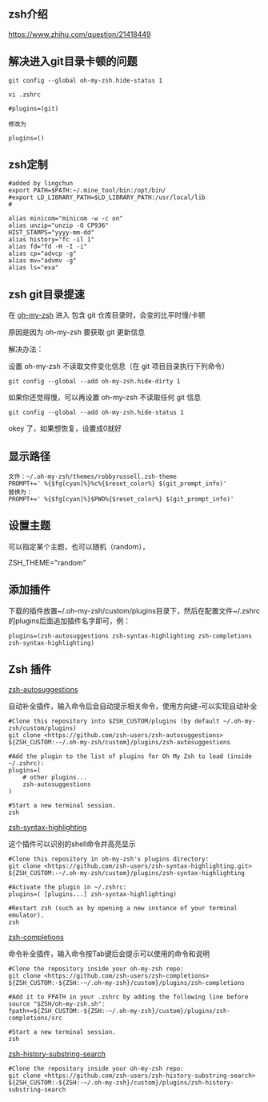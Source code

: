 ## zsh介绍

https://www.zhihu.com/question/21418449

## 解决进入git目录卡顿的问题

```shell
git config --global oh-my-zsh.hide-status 1

vi .zshrc

#plugins=(git)

修改为

plugins=()
```

## zsh定制

```shell
#added by lingchun
export PATH=$PATH:~/.mine_tool/bin:/opt/bin/
#export LD_LIBRARY_PATH=$LD_LIBRARY_PATH:/usr/local/lib
#

alias minicom="minicom -w -c on"
alias unzip="unzip -O CP936"
HIST_STAMPS="yyyy-mm-dd"
alias history="fc -il 1"
alias fd="fd -H -I -i"
alias cp="advcp -g"
alias mv="advmv -g"
alias ls="exa"
```

## zsh git目录提速

在 [oh-my-zsh](https://so.csdn.net/so/search?q=oh-my-zsh&spm=1001.2101.3001.7020) 进入 包含 git 仓库目录时，会变的比平时慢/卡顿

原因是因为 oh-my-zsh 要获取 git 更新信息

解决办法：

设置 oh-my-zsh 不读取文件变化信息（在 git 项目目录执行下列命令）

```
git config --global --add oh-my-zsh.hide-dirty 1
```

如果你还觉得慢，可以再设置 oh-my-zsh 不读取任何 git 信息

```
git config --global --add oh-my-zsh.hide-status 1
```

okey 了，如果想恢复，设置成0就好

## 显示路径

```shell
文件：~/.oh-my-zsh/themes/robbyrussell.zsh-theme
PROMPT+=' %{$fg[cyan]%}%c%{$reset_color%} $(git_prompt_info)'
替换为：
PROMPT+=' %{$fg[cyan]%}$PWD%{$reset_color%} $(git_prompt_info)'
```

## 设置主题

可以指定某个主题，也可以随机（random），

ZSH_THEME="random"

## 添加插件

下载的插件放置~/.oh-my-zsh/custom/plugins目录下，然后在配置文件~/.zshrc的plugins后面追加插件名字即可，例：

```shell
plugins=(zsh-autosuggestions zsh-syntax-highlighting zsh-completions zsh-syntax-highlighting) 
```

## Zsh 插件

[zsh-autosuggestions](https://github.com/zsh-users/zsh-autosuggestions)

自动补全插件，输入命令后会自动提示相关命令，使用方向键`→`可以实现自动补全

```shell
#Clone this repository into $ZSH_CUSTOM/plugins (by default ~/.oh-my-zsh/custom/plugins)
git clone <https://github.com/zsh-users/zsh-autosuggestions> ${ZSH_CUSTOM:-~/.oh-my-zsh/custom}/plugins/zsh-autosuggestions
 
#Add the plugin to the list of plugins for Oh My Zsh to load (inside ~/.zshrc):
plugins=( 
    # other plugins...
    zsh-autosuggestions
)
 
#Start a new terminal session.
zsh
```

[zsh-syntax-highlighting](https://github.com/zsh-users/zsh-syntax-highlighting)

这个插件可以识别的shell命令并高亮显示

```shell
#Clone this repository in oh-my-zsh's plugins directory:
git clone <https://github.com/zsh-users/zsh-syntax-highlighting.git> ${ZSH_CUSTOM:-~/.oh-my-zsh/custom}/plugins/zsh-syntax-highlighting
 
#Activate the plugin in ~/.zshrc:
plugins=( [plugins...] zsh-syntax-highlighting)
 
#Restart zsh (such as by opening a new instance of your terminal emulator).
zsh
```

[zsh-completions](https://github.com/zsh-users/zsh-completions)

命令补全插件，输入命令按Tab键后会提示可以使用的命令和说明

```shell
#Clone the repository inside your oh-my-zsh repo:
git clone <https://github.com/zsh-users/zsh-completions> ${ZSH_CUSTOM:-${ZSH:-~/.oh-my-zsh}/custom}/plugins/zsh-completions
 
#Add it to FPATH in your .zshrc by adding the following line before source "$ZSH/oh-my-zsh.sh":
fpath+=${ZSH_CUSTOM:-${ZSH:-~/.oh-my-zsh}/custom}/plugins/zsh-completions/src
 
#Start a new terminal session.
zsh
```

[zsh-history-substring-search](https://github.com/zsh-users/zsh-history-substring-search)

```shell
#Clone the repository inside your oh-my-zsh repo:
git clone <https://github.com/zsh-users/zsh-history-substring-search> ${ZSH_CUSTOM:-${ZSH:-~/.oh-my-zsh}/custom}/plugins/zsh-history-substring-search

```
